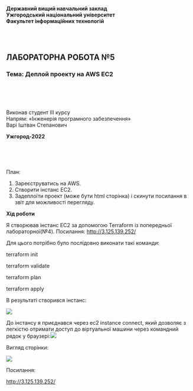 ﻿**Державний вищий навчальний заклад<br>
Ужгородський національний університет<br>
Факультет інформаційних технологій**



<br><br>
## **ЛАБОРАТОРНА РОБОТА №5**

### **Тема:** Деплой проекту на AWS EC2



<br><br><br><br>
Виконав студент ІII курсу<br>
Напрям: «Інженерія програмного забезпечення» <br>
Варі Іштван Степанович

**Ужгород-2022**

<br><br><br>

План:

1) Зареєструватись на AWS. 
1) Створити інстанс EC2.
1) Задеплоїти проект (може бути  html сторінка) і скинути посилання в звіт для можливості перегляду.

**Хід роботи**

Я створював інстанс EC2 за допомогою Terraform із попередньої лабораторної(№4).
Посилання: <http://3.125.139.252/>

Для цього потрібно було послідовно виконати такі команди:

terraform init

terraform validate

terraform plan

terraform apply

В результаті створився інстанс:

![](img/Aspose.Words.96d7fc84-566d-499c-8a86-5474c3cbc414.001.png)

До інстансу я приєднався через ec2 instance connect, який дозволяє з легкістю отримати доступ до віртуальної машини через командний рядок у браузері:![](img/Aspose.Words.96d7fc84-566d-499c-8a86-5474c3cbc414.002.png)


Вигляд сторінки:

![](img/Aspose.Words.96d7fc84-566d-499c-8a86-5474c3cbc414.003.png)

Посилання:

<http://3.125.139.252/>

